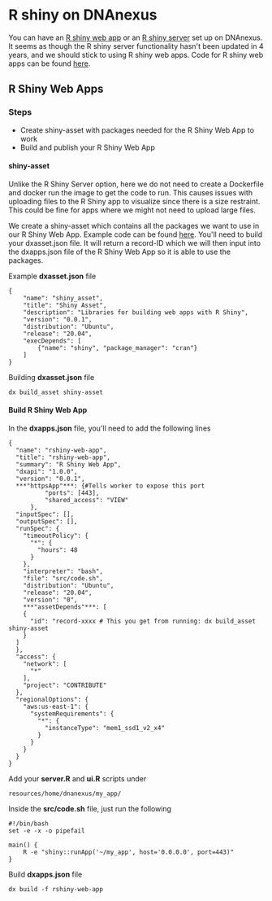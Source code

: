 # R shiny on DNAnexus
You can have an [R shiny web app](https://documentation.dnanexus.com/getting-started/developer-tutorials/bash/r-shiny-example-web-app) or an [R shiny server](https://github.com/dnanexus/dnanexus-example-applets/tree/master/Tutorials/webapp/r-shiny-server) set up on DNAnexus. It seems as though the R shiny server functionality hasn't been updated in 4 years, and we should stick to using R shiny web apps. Code for R shiny web apps can be found [here](https://github.com/dnanexus/dnanexus-example-applets/tree/master/Tutorials/bash/r-shiny-web-app).

## R Shiny Web Apps
 
### Steps
* Create shiny-asset with packages needed for the R Shiny Web App to work
* Build and publish your R Shiny Web App
#### shiny-asset
Unlike the R Shiny Server option, here we do not need to create a Dockerfile and docker run the image to get the code to run. This causes issues with uploading files to the R Shiny app to visualize since there is a size restraint. This could be fine for apps where we might not need to upload large files.

We create a shiny-asset which contains all the packages we want to use in our R Shiny Web App. Example code can be found [here](https://github.com/dnanexus/dnanexus-example-applets/blob/master/Tutorials/bash/shiny-asset/dxasset.json). You'll need to build your dxasset.json file. It will return a record-ID which we will then input into the dxapps.json file of the R Shiny Web App so it is able to use the packages.

Example **dxasset.json** file
```
{
    "name": "shiny_asset",
    "title": "Shiny Asset",
    "description": "Libraries for building web apps with R Shiny",
    "version": "0.0.1",
    "distribution": "Ubuntu",
    "release": "20.04",
    "execDepends": [
        {"name": "shiny", "package_manager": "cran"}
    ]
}
```
Building **dxasset.json** file
```
dx build_asset shiny-asset
```

#### Build R Shiny Web App
In the **dxapps.json** file, you'll need to add the following lines
```
{
  "name": "rshiny-web-app",
  "title": "rshiny-web-app",
  "summary": "R Shiny Web App",
  "dxapi": "1.0.0",
  "version": "0.0.1",
  ***"httpsApp"***: {#Tells worker to expose this port
          "ports": [443],
          "shared_access": "VIEW"
      },
  "inputSpec": [],
  "outputSpec": [],
  "runSpec": {
    "timeoutPolicy": {
      "*": {
        "hours": 48
      }
    },
    "interpreter": "bash",
    "file": "src/code.sh",
    "distribution": "Ubuntu",
    "release": "20.04",
    "version": "0",
    ***"assetDepends"***: [
    {
      "id": "record-xxxx # This you get from running: dx build_asset shiny-asset 
    }
  ]
  },
  "access": {
    "network": [
      "*"
    ],
    "project": "CONTRIBUTE"
  },
  "regionalOptions": {
    "aws:us-east-1": {
      "systemRequirements": {
        "*": {
          "instanceType": "mem1_ssd1_v2_x4"
        }
      }
    }
  }
}
```
Add your **server.R** and **ui.R** scripts under
```
resources/home/dnanexus/my_app/
```

Inside the **src/code.sh** file, just run the following
```
#!/bin/bash
set -e -x -o pipefail

main() {
    R -e "shiny::runApp('~/my_app', host='0.0.0.0', port=443)"
}
```

Build **dxapps.json** file
```
dx build -f rshiny-web-app
```
